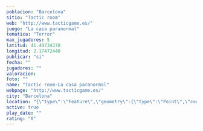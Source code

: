 ```yaml
---
poblacion: "Barcelona"
sitio: "Tactic room"
web: "http://www.tacticgame.es/"
juego: "La casa paranormal"
tematica: "Terror"
max_jugadores: 5
latitud: 41.40734370
longitud: 2.17472440
publicar: "si"
fecha: ""
jugadores: ""
valoracion: 
foto: ""
name: "Tactic room-La casa paranormal"
webpage: "http://www.tacticgame.es/"
city: "Barcelona"
location: "{\"type\":\"Feature\",\"geometry\":{\"type\":\"Point\",\"coordinates\":[2.1747244,41.4073437]}}"
active: true
play_date: ""
rating: "0"
---
```

